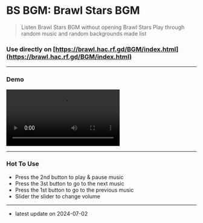 <!-- README.md -->

# BS BGM: Brawl Stars BGM
> Listen Brawl Stars BGM without opening Brawl Stars
> Play through random music and random backgrounds made list

### Use directly on [https://brawl.hac.rf.gd/BGM/index.html](https://brawl.hac.rf.gd/BGM/index.html)

---

### Demo

![](static/demo.mp4)

---

### Hot To Use

- Press the 2nd button to play & pause music
- Press the 3st button to go to the next music
- Press the 1st button to go to the previous music
- Slider the slider to change volume

---

- latest update on 2024-07-02
